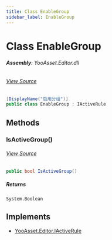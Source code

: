 ```yaml
---
title: Class EnableGroup
sidebar_label: EnableGroup
---
```

# Class EnableGroup


###### **Assembly**: YooAsset.Editor.dll
###### [View Source](https://github.com/tuyoogame/YooAsset/blob/main/Assets/YooAsset/Editor/AssetBundleCollector/DefaultActiveRule.cs#L4)
```csharp title="Declaration"
[DisplayName("启用分组")]
public class EnableGroup : IActiveRule
```
## Methods
### IsActiveGroup()

###### [View Source](https://github.com/tuyoogame/YooAsset/blob/main/Assets/YooAsset/Editor/AssetBundleCollector/DefaultActiveRule.cs#L7)
```csharp title="Declaration"
public bool IsActiveGroup()
```

##### Returns

`System.Boolean`

## Implements

* [YooAsset.Editor.IActiveRule](../YooAsset.Editor/IActiveRule.md)
